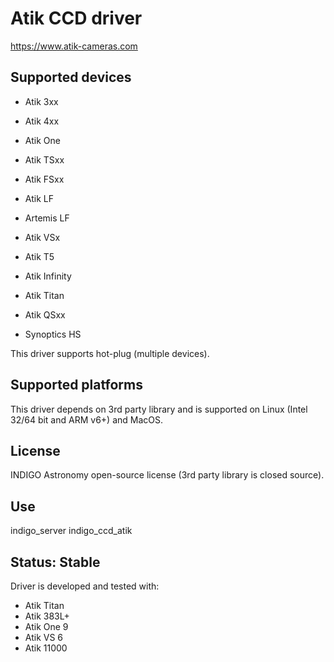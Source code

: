 # Atik CCD driver

https://www.atik-cameras.com

## Supported devices

* Atik 3xx
* Atik 4xx
* Atik One
* Atik TSxx
* Atik FSxx

* Atik LF
* Artemis LF

* Atik VSx
* Atik T5
* Atik Infinity

* Atik Titan
* Atik QSxx
* Synoptics HS

This driver supports hot-plug (multiple devices).

## Supported platforms

This driver depends on 3rd party library and is supported on Linux (Intel 32/64 bit and ARM v6+) and MacOS.

## License

INDIGO Astronomy open-source license (3rd party library is closed source).

## Use

indigo_server indigo_ccd_atik

## Status: Stable

Driver is developed and tested with:
* Atik Titan
* Atik 383L+
* Atik One 9
* Atik VS 6
* Atik 11000
